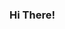 ### Hi There!

<!-- [![jrberendt's GitHub stats](https://github-readme-stats.vercel.app/api?username=jrberendt&count_private=true&show_icons=true&hide=stars&theme=vue)](https://github.com/jrberendt/github-readme-stats)

-->
